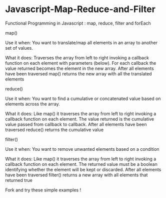 # Javascript-Map-Reduce-and-Filter
Functional Programming in Javascript : map, reduce, filter and forEach

map()

Use it when: 
You want to translate/map all elements in an array to another set of values.

What it does: 
Traverses the array from left to right invoking a callback function on each element with parameters (below). For each callback the value returned becomes the element in the new array. After all elements have been traversed map() returns the new array with all the translated elements

reduce()

Use it when: 
You want to find a cumulative or concatenated value based on elements across the array.

What it does: 
Like map() it traverses the array from left to right invoking a callback function on each element. The value returned is the cumulative value passed from callback to callback. After all elements have been traversed reduce() returns the cumulative value

filter()

Use it when: 
You want to remove unwanted elements based on a condition

What it does: 
Like map() it traverses the array from left to right invoking a callback function on each element. The returned value must be a boolean identifying whether the element will be kept or discarded. After all elements have been traversed filter() returns a new array with all elements that returned true


Fork and try these simple examples !


